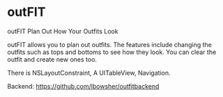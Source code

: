 # outFIT
outFIT
Plan Out How Your Outfits Look


outFIT allows you to plan out outfits. The features include changing the outfits such as tops and bottoms to see how they look. You can clear the outfit and 
create new ones too. 

There is NSLayoutConstraint, A UITableView, Navigation. 

Backend: https://github.com/lbowsher/outfitbackend
